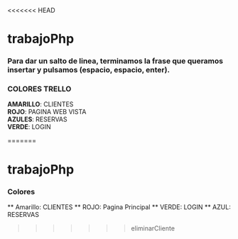 <<<<<<< HEAD
# trabajoPhp  
### Para dar un salto de linea, terminamos la frase que queramos insertar y pulsamos (espacio, espacio, enter).  
 ### COLORES TRELLO 
 **AMARILLO**: CLIENTES  
 **ROJO**: PAGINA WEB VISTA  
 **AZULES**: RESERVAS  
 **VERDE**: LOGIN  
 

 
=======
# trabajoPhp

### Colores
** Amarillo: CLIENTES
** ROJO: Pagina Principal
** VERDE: LOGIN
** AZUL: RESERVAS
>>>>>>> eliminarCliente
